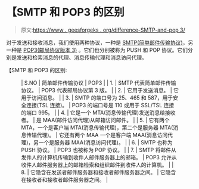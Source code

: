 # 【SMTP 和 POP3 的区别

> 原文:[https://www . geesforgeks . org/difference-SMTP-and-pop 3/](https://www.geeksforgeeks.org/difference-between-smtp-and-pop3/)

对于发送和接收消息，我们使用两种协议，一种是 [SMTP(简单邮件传输协议)](https://www.geeksforgeeks.org/simple-mail-transfer-protocol-smtp/)，另一种是 [POP3(邮局协议版本 3)](https://practice.geeksforgeeks.org/problems/what-is-pop) 。它们也分别被称为 PUSH 和 POP 协议。它们分别是发送和检索消息的代理、消息传输代理和消息访问代理。

【SMTP 和 POP3 的区别:

<figure class="table">

| S.NO | 简单邮件传输协议 | POP3 |
| 1. | SMTP 代表简单邮件传输协议。 | POP3 代表邮局协议第 3 版。 |
| 2. | 它用于发送消息。 | 它用于访问消息。 |
| 3. | SMTP 的端口号为 25、465 和 587，用于安全连接(TSL 连接)。 | POP3 的端口号是 110 或用于 SSL/TSL 连接的端口 995。 |
| 4. | 它是一个 MTA(消息传输代理)发送消息给接收者。 | 是 MAA(邮件访问代理)从邮箱访问邮件。 |
| 5. | 它有两个 MTA，一个是客户端 MTA(消息传输代理)，第二个是服务器 MTA(消息传输代理)。 | 它还有两个 MAA 一个是客户端 MAA(消息访问代理)，另一个是服务器 MAA(消息访问代理)。 |
| 6. | SMTP 也称为 PUSH 协议。 | POP3 也被称为 POP 协议。 |
| 7. | SMTP 将邮件从发件人的计算机传输到收件人邮件服务器上的邮箱。 | POP3 允许从收件人邮件服务器上的邮箱检索和组织邮件到收件人的计算机。 |
| 8. | 它隐含在发送者邮件服务器和接收者邮件服务器之间。 | 它隐含在接收者和接收者邮件服务器之间。 |

</figure>